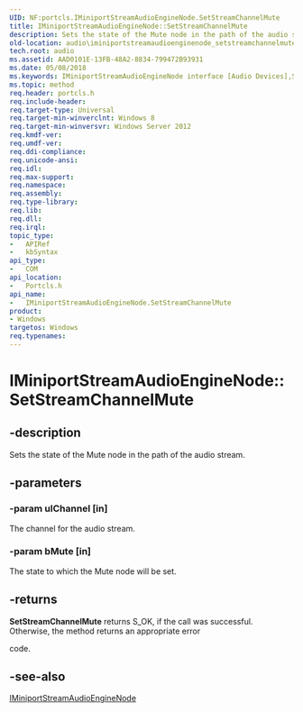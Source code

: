 ```yaml
---
UID: NF:portcls.IMiniportStreamAudioEngineNode.SetStreamChannelMute
title: IMiniportStreamAudioEngineNode::SetStreamChannelMute
description: Sets the state of the Mute node in the path of the audio stream.
old-location: audio\iminiportstreamaudioenginenode_setstreamchannelmute.htm
tech.root: audio
ms.assetid: AAD0101E-13FB-48A2-8834-799472B93931
ms.date: 05/08/2018
ms.keywords: IMiniportStreamAudioEngineNode interface [Audio Devices],SetStreamChannelMute method, IMiniportStreamAudioEngineNode.SetStreamChannelMute, IMiniportStreamAudioEngineNode::SetStreamChannelMute, SetStreamChannelMute, SetStreamChannelMute method [Audio Devices], SetStreamChannelMute method [Audio Devices],IMiniportStreamAudioEngineNode interface, audio.iminiportstreamaudioenginenode_setstreamchannelmute, portcls/IMiniportStreamAudioEngineNode::SetStreamChannelMute
ms.topic: method
req.header: portcls.h
req.include-header: 
req.target-type: Universal
req.target-min-winverclnt: Windows 8
req.target-min-winversvr: Windows Server 2012
req.kmdf-ver: 
req.umdf-ver: 
req.ddi-compliance: 
req.unicode-ansi: 
req.idl: 
req.max-support: 
req.namespace: 
req.assembly: 
req.type-library: 
req.lib: 
req.dll: 
req.irql: 
topic_type:
-	APIRef
-	kbSyntax
api_type:
-	COM
api_location:
-	Portcls.h
api_name:
-	IMiniportStreamAudioEngineNode.SetStreamChannelMute
product:
- Windows
targetos: Windows
req.typenames: 
---
```


# IMiniportStreamAudioEngineNode::SetStreamChannelMute


## -description


Sets the state of the Mute node in the path of the audio stream.


## -parameters




### -param ulChannel [in]

The channel for the audio stream.


### -param bMute [in]

The state to which the Mute node will be set.


## -returns



<b>SetStreamChannelMute</b> returns S_OK, if the call was successful. Otherwise, the method returns an appropriate error 

code.




## -see-also




<a href="https://msdn.microsoft.com/library/windows/hardware/dn265090">IMiniportStreamAudioEngineNode</a>
 

 


